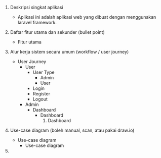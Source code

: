 1. Deskripsi singkat aplikasi
    - Aplikasi ini adalah aplikasi web yang dibuat dengan menggunakan laravel framework.

2. Daftar fitur utama dan sekunder (bullet point)
    - Fitur utama

3. Alur kerja sistem secara umum (workflow / user journey)
    - User Journey
        - User
            - User Type
                - Admin
                - User
            - Login
            - Register
            - Logout
        - Admin
            - Dashboard
                - Dashboard
                    1. Dashboard

4. Use-case diagram (boleh manual, scan, atau pakai draw\.io)
    - Use-case diagram
        - Use-case diagram

5. 
